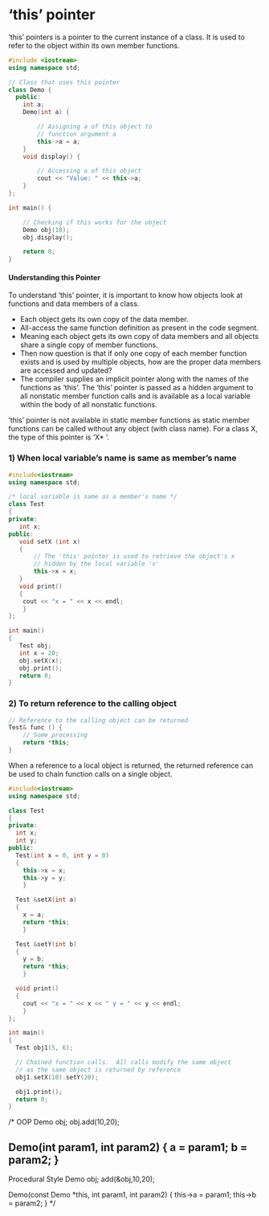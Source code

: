 # ‘this’ pointer

‘this’ pointers is a pointer to the current instance of a class. It is used to refer to the object within its own member functions.

```cpp
#include <iostream>
using namespace std;

// Class that uses this pointer
class Demo {
  public:
    int a;
    Demo(int a) {

        // Assigning a of this object to
        // function argument a
        this->a = a;
    }
    void display() {

        // Accessing a of this object
        cout << "Value: " << this->a;
    }
};

int main() {

    // Checking if this works for the object
    Demo obj(10);
    obj.display();

    return 0;
}

```

#### Understanding this Pointer
To understand ‘this’ pointer, it is important to know how objects look at functions and data members of a class.

- Each object gets its own copy of the data member.
- All-access the same function definition as present in the code segment.
- Meaning each object gets its own copy of data members and all objects share a single copy of member functions. 
- Then now question is that if only one copy of each member function exists and is used by multiple objects, how are the proper data members are accessed and updated? 
- The compiler supplies an implicit pointer along with the names of the functions as ‘this’. The ‘this’ pointer is passed as a hidden argument to all nonstatic member function calls and is available as a local variable within the body of all nonstatic functions.

‘this’ pointer is not available in static member functions as static member functions can be called without any object (with class name). For a class X, the type of this pointer is ‘X* ‘. 


### 1) When local variable’s name is same as member’s name
```cpp
#include<iostream>
using namespace std;

/* local variable is same as a member's name */
class Test
{
private:
   int x;
public:
   void setX (int x)
   {
       // The 'this' pointer is used to retrieve the object's x
       // hidden by the local variable 'x'
       this->x = x;
   }
   void print() 
   { 
    cout << "x = " << x << endl; 
    }
};

int main()
{
   Test obj;
   int x = 20;
   obj.setX(x);
   obj.print();
   return 0;
}
```

### 2) To return reference to the calling object

```cpp
// Reference to the calling object can be returned
Test& func () {
    // Some processing
    return *this;
} 
```

When a reference to a local object is returned, the returned reference can be used to chain function calls on a single object.

```cpp
#include<iostream>
using namespace std;

class Test
{
private:
  int x;
  int y;
public:
  Test(int x = 0, int y = 0) 
  { 
    this->x = x; 
    this->y = y; 
    }

  Test &setX(int a) 
  { 
    x = a; 
    return *this; 
    }

  Test &setY(int b) 
  { 
    y = b; 
    return *this; 
    }

  void print() 
  { 
    cout << "x = " << x << " y = " << y << endl; 
    }
};

int main()
{
  Test obj1(5, 6);

  // Chained function calls.  All calls modify the same object
  // as the same object is returned by reference
  obj1.setX(10).setY(20);

  obj1.print();
  return 0;
}

```

/*
OOP
Demo obj;
obj.add(10,20);

Demo(int param1, int param2)
{
    a = param1;
    b = param2;
}
-------------------------------

Procedural Style
Demo obj;
add(&obj,10,20);


Demo(const Demo *this, int param1, int param2)
{
    this->a = param1;
    this->b = param2;
}
*/


